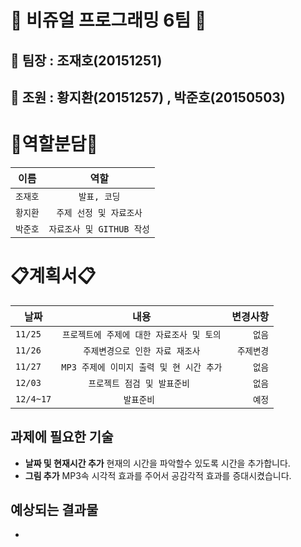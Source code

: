# :sparkling_heart: 비쥬얼 프로그래밍 **6팀** :sparkling_heart: 


## :star2: 팀장 : **조재호(20151251)**   
## :two_men_holding_hands: 조원 : **황지환(20151257)**   , **박준호(20150503)** 


:necktie:**역할분담**:necktie:
==============
| 이름 | 역할 |
|---|:---:|
| `조재호` | `발표, 코딩` | 
| `황지환` | `주제 선정 및 자료조사` | 
| `박준호` | `자료조사 및 GITHUB 작성` | 

:clipboard:**계획서**:clipboard:
===========

| 날짜 | 내용 | 변경사항 |
|---|:---:|---:|
| `11/25` | `프로젝트에 주제에 대한 자료조사 및 토의` | `없음` |
| `11/26` | `주제변경으로 인한 자료 재조사` | `주제변경` |
| `11/27` | `MP3 주제에 이미지 출력 및 현 시간 추가` | `없음` |
| `12/03` | `프로젝트 점검 및 발표준비 ` | `없음` |
| `12/4~17` | `발표준비 ` | `예정` |

## 과제에 필요한 기술
- **날짜 및 현재시간 추가** 
         현재의 시간을 파악할수 있도록 시간을 추가합니다.
- **그림 추가**
         MP3속 시각적 효과를 주어서 공감각적 효과를 증대시켰습니다.
      
## 예상되는 결과물
- 
